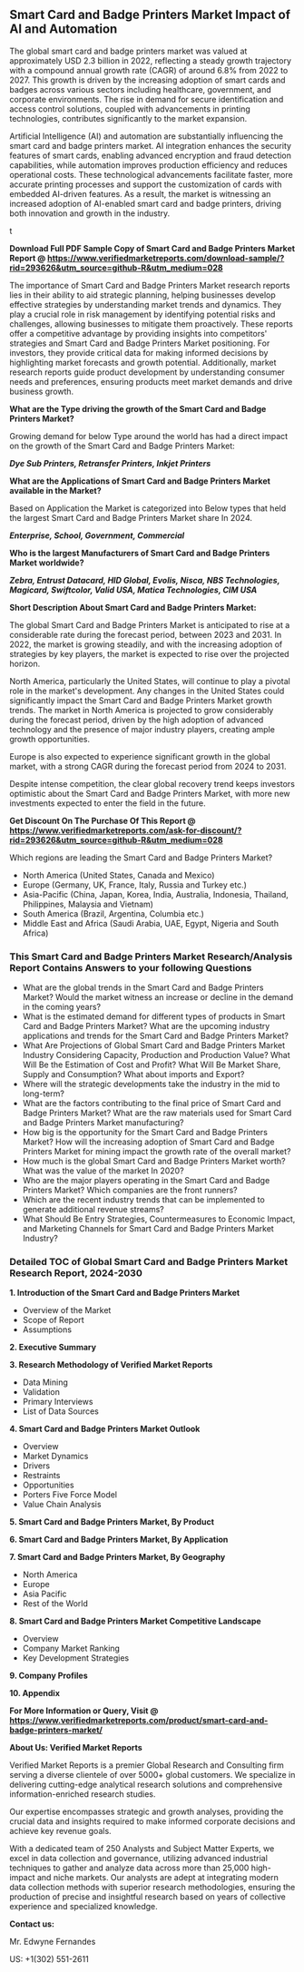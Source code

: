 <h2>Smart Card and Badge Printers Market Impact of AI and Automation</h2><p>The global smart card and badge printers market was valued at approximately USD 2.3 billion in 2022, reflecting a steady growth trajectory with a compound annual growth rate (CAGR) of around 6.8% from 2022 to 2027. This growth is driven by the increasing adoption of smart cards and badges across various sectors including healthcare, government, and corporate environments. The rise in demand for secure identification and access control solutions, coupled with advancements in printing technologies, contributes significantly to the market expansion.</p><p>Artificial Intelligence (AI) and automation are substantially influencing the smart card and badge printers market. AI integration enhances the security features of smart cards, enabling advanced encryption and fraud detection capabilities, while automation improves production efficiency and reduces operational costs. These technological advancements facilitate faster, more accurate printing processes and support the customization of cards with embedded AI-driven features. As a result, the market is witnessing an increased adoption of AI-enabled smart card and badge printers, driving both innovation and growth in the industry.</p>t</p><p id="" class=""><strong>Download Full PDF Sample Copy of Smart Card and Badge Printers Market Report @ <a href="https://www.verifiedmarketreports.com/download-sample/?rid=293626&utm_source=github-R&utm_medium=028" target="_blank">https://www.verifiedmarketreports.com/download-sample/?rid=293626&utm_source=github-R&utm_medium=028</a></strong></p><p>The importance of&nbsp;Smart Card and Badge Printers Market research reports lies in their ability to aid strategic planning, helping businesses develop effective strategies by understanding market trends and dynamics. They play a crucial role in risk management by identifying potential risks and challenges, allowing businesses to mitigate them proactively. These reports offer a competitive advantage by providing insights into competitors' strategies and Smart Card and Badge Printers Market positioning. For investors, they provide critical data for making informed decisions by highlighting market forecasts and growth potential. Additionally, market research reports guide product development by understanding consumer needs and preferences, ensuring products meet market demands and drive business growth.</p><p><strong>What are the&nbsp;Type driving the growth of the Smart Card and Badge Printers Market?</strong></p><p id="" class="">Growing demand for below Type around the world has had a direct impact on the growth of the Smart Card and Badge Printers Market:</p><em><strong>Dye Sub Printers, Retransfer Printers, Inkjet Printers</strong></em></p><strong>What are the&nbsp;Applications&nbsp;of Smart Card and Badge Printers Market available in the Market?</strong></p><p id="" class="">Based on Application the Market is categorized into Below types that held the largest Smart Card and Badge Printers Market share In 2024.</p><em><strong>Enterprise, School, Government, Commercial</strong></em></p><strong>Who is the largest Manufacturers of Smart Card and Badge Printers Market worldwide?</strong></p><p><em><strong>Zebra, Entrust Datacard, HID Global, Evolis, Nisca, NBS Technologies, Magicard, Swiftcolor, Valid USA, Matica Technologies, CIM USA</strong></em></p><p id="" class=""><strong>Short Description About Smart Card and Badge Printers Market:</strong></p><p>The global Smart Card and Badge Printers Market is anticipated to rise at a considerable rate during the forecast period, between 2023 and 2031. In 2022, the market is growing steadily, and with the increasing adoption of strategies by key players, the market is expected to rise over the projected horizon.</p><p>North America, particularly the United States, will continue to play a pivotal role in the market's development. Any changes in the United States could significantly impact the Smart Card and Badge Printers Market growth trends. The market in North America is projected to grow considerably during the forecast period, driven by the high adoption of advanced technology and the presence of major industry players, creating ample growth opportunities.</p><p>Europe is also expected to experience significant growth in the global market, with a strong CAGR during the forecast period from 2024 to 2031.</p><p>Despite intense competition, the clear global recovery trend keeps investors optimistic about the Smart Card and Badge Printers Market, with more new investments expected to enter the field in the future.</p><p id="" class=""><strong>Get Discount On The Purchase Of This Report @ <a href="https://www.verifiedmarketreports.com/ask-for-discount/?rid=293626&utm_source=github-R&utm_medium=028" target="_blank">https://www.verifiedmarketreports.com/ask-for-discount/?rid=293626&utm_source=github-R&utm_medium=028</a></strong></p>Which regions are leading the Smart Card and Badge Printers Market?</p><ul><li>North America (United States, Canada and Mexico)</li><li>Europe (Germany, UK, France, Italy, Russia and Turkey etc.)</li><li>Asia-Pacific (China, Japan, Korea, India, Australia, Indonesia, Thailand, Philippines, Malaysia and Vietnam)</li><li>South America (Brazil, Argentina, Columbia etc.)</li><li>Middle East and Africa (Saudi Arabia, UAE, Egypt, Nigeria and South Africa)</li></ul><h3 id="" class="">This Smart Card and Badge Printers Market Research/Analysis Report Contains Answers to your following Questions</h3><ul><li>What are the global trends in the Smart Card and Badge Printers Market? Would the market witness an increase or decline in the demand in the coming years?</li><li>What is the estimated demand for different types of products in Smart Card and Badge Printers Market? What are the upcoming industry applications and trends for the Smart Card and Badge Printers Market?</li><li>What Are Projections of Global Smart Card and Badge Printers Market Industry Considering Capacity, Production and Production Value? What Will Be the Estimation of Cost and Profit? What Will Be Market Share, Supply and Consumption? What about imports and Export?</li><li>Where will the strategic developments take the industry in the mid to long-term?</li><li>What are the factors contributing to the final price of Smart Card and Badge Printers Market? What are the raw materials used for Smart Card and Badge Printers Market manufacturing?</li><li>How big is the opportunity for the Smart Card and Badge Printers Market? How will the increasing adoption of Smart Card and Badge Printers Market for mining impact the growth rate of the overall market?</li><li>How much is the global Smart Card and Badge Printers Market worth? What was the value of the market In 2020?</li><li>Who are the major players operating in the Smart Card and Badge Printers Market? Which companies are the front runners?</li><li>Which are the recent industry trends that can be implemented to generate additional revenue streams?</li><li>What Should Be Entry Strategies, Countermeasures to Economic Impact, and Marketing Channels for Smart Card and Badge Printers Market Industry?</li></ul><h3 id="" class="">Detailed TOC of Global Smart Card and Badge Printers Market Research Report, 2024-2030</h3><p id="" class=""><strong>1. Introduction of the Smart Card and Badge Printers Market</strong></p><ul><li>Overview of the Market</li><li>Scope of Report</li><li>Assumptions</li></ul><p id="" class=""><strong>2. Executive Summary</strong></p><p id="" class=""><strong>3. Research Methodology of Verified Market Reports</strong></p><ul><li>Data Mining</li><li>Validation</li><li>Primary Interviews</li><li>List of Data Sources</li></ul><p id="" class=""><strong>4. Smart Card and Badge Printers Market Outlook</strong></p><ul><li>Overview</li><li>Market Dynamics</li><li>Drivers</li><li>Restraints</li><li>Opportunities</li><li>Porters Five Force Model</li><li>Value Chain Analysis</li></ul><p id="" class=""><strong>5. Smart Card and Badge Printers Market, By Product</strong></p><p id="" class=""><strong>6. Smart Card and Badge Printers Market, By Application</strong></p><p id="" class=""><strong>7. Smart Card and Badge Printers Market, By Geography</strong></p><ul><li>North America</li><li>Europe</li><li>Asia Pacific</li><li>Rest of the World</li></ul><p id="" class=""><strong>8. Smart Card and Badge Printers Market Competitive Landscape</strong></p><ul><li>Overview</li><li>Company Market Ranking</li><li>Key Development Strategies</li></ul><p id="" class=""><strong>9. Company Profiles</strong></p><p id="" class=""><strong>10. Appendix</strong></p><p id="" class=""><strong>For More Information or Query, Visit @ <a href="https://www.verifiedmarketreports.com/product/smart-card-and-badge-printers-market/" target="_blank">https://www.verifiedmarketreports.com/product/smart-card-and-badge-printers-market/</a></strong></p><p id="" class=""><strong>About Us: Verified Market Reports</strong></p><p id="" class="">Verified Market Reports is a premier Global Research and Consulting firm serving a diverse clientele of over 5000+ global customers. We specialize in delivering cutting-edge analytical research solutions and comprehensive information-enriched research studies.</p><p id="" class="">Our expertise encompasses strategic and growth analyses, providing the crucial data and insights required to make informed corporate decisions and achieve key revenue goals.</p><p id="" class="">With a dedicated team of 250 Analysts and Subject Matter Experts, we excel in data collection and governance, utilizing advanced industrial techniques to gather and analyze data across more than 25,000 high-impact and niche markets. Our analysts are adept at integrating modern data collection methods with superior research methodologies, ensuring the production of precise and insightful research based on years of collective experience and specialized knowledge.</p><p id="" class=""><strong>Contact us:</strong></p><p id="" class="">Mr. Edwyne Fernandes</p><p id="" class="">US: +1(302) 551-2611</p>